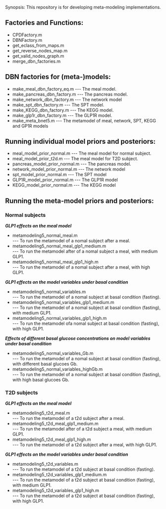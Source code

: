 Synopsis:
This repository is for developing meta-modeling implementations. 

## Factories and Functions:
* CPDFactory.m  
* DBNFactory.m   
* get_eclass_from_maps.m    
* get_reverse_nodes_map.m   
* get_valid_nodes_graph.m   
* merge_dbn_factories.m  

## DBN factories for (meta-)models:
* make_meal_dbn_factory_eq.m --- The meal model.
* make_pancreas_dbn_factory.m --- The pancreas model. 
* make_network_dbn_factory.m --- The network model  
* make_spt_dbn_factory.m --- The SPT model. 
* make_KEGG_dbn_factory.m --- The KEGG model.   
* make_glp1r_dbn_factory.m --- The GLP1R model. 
* make_meta_bnet5.m --- The metamodel of meal, network, SPT, KEGG and GP1R models

## Running individual model priors and posteriors:
* meal_model_prior_normal.m --- The meal model for normal subject. 
* meal_model_prior_t2d.m --- The meal model for T2D subject. 
* pancreas_model_prior_normal.m --- The pancreas model. 
* network_model_prior_normal.m --- The network model 
* spt_model_prior_normal.m --- The SPT model 
* GLP1R_model_prior_normal.m --- The GLP1R model  
* KEGG_model_prior_normal.m --- The KEGG model  

## Running the meta-model priors and posteriors:
### Normal subjects
***GLP1 effects on the meal model***
* metamodeling5_normal_meal.m  
  --- To run the metamodel of a nomal subject after a meal. 
* metamodeling5_normal_meal_glp1_medium.m  
  ---  To run the metamodel after of a nomal subject a meal, with medium GLP1. 
* metamodeling5_normal_meal_glp1_high.m  
  --- To run the metamodel of a nomal subject after a meal, with high GLP1. 

***GLP1 effects on the model variables under basal condition***
* metamodeling5_normal_variables.m  
  --- To run the metamodel of a nomal subject at basal condition (fasting). 
* metamodeling5_normal_variables_glp1_medium.m  
  --- To run the metamodel of a nomal subject at basal condition (fasting), with medium GLP1. 
* metamodeling5_normal_variables_glp1_high.m  
  --- To run the metamodel ofa nomal subject at basal condition (fasting), with high GLP1. 

***Effects of different basal glucose concentrations on model variables under basal condition***
* metamodeling5_normal_variables_Gb.m  
  --- To run the metamodel of a nomal subject at basal condition (fasting), with different basal glucoes Gb. 
* metamodeling5_normal_variables_highGb.m  
  --- To run the metamodel of a nomal subject at basal condition (fasting), with high basal glucoes Gb. 

### T2D subjects
***GLP1 effects on the meal model***
* metamodeling5_t2d_meal.m  
  --- To run the metamodel of a t2d subject after a meal. 
* metamodeling5_t2d_meal_glp1_medium.m  
  ---  To run the metamodel after of a t2d subject a meal, with medium GLP1. 
* metamodeling5_t2d_meal_glp1_high.m  
  --- To run the metamodel of a t2d subject after a meal, with high GLP1. 

***GLP1 effects on the model variables under basal condition***
* metamodeling5_t2d_variables.m  
  --- To run the metamodel of a t2d subject at basal condition (fasting). 
* metamodeling5_t2d_variables_glp1_medium.m  
  --- To run the metamodel of a t2d subject at basal condition (fasting), with medium GLP1. 
* metamodeling5_t2d_variables_glp1_high.m  
  --- To run the metamodel of a t2d subject at basal condition (fasting), with high GLP1. 
